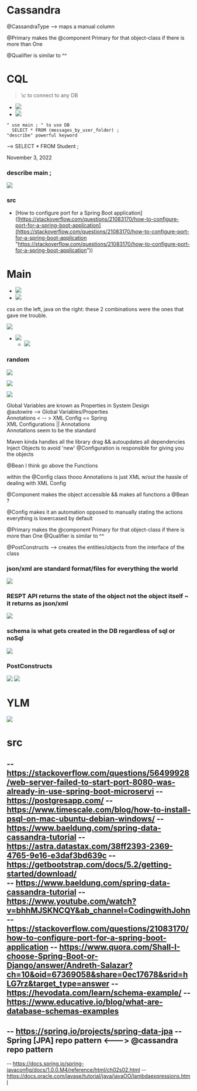 # Cassandra
@CassandraType --> maps a manual column 

@Primary makes the @component Primary for that object-class if there is more than One 

@Qualifier is similar to ^^






# CQL


>	\c to connect to any DB
- ![](../z/aharo24%202023-02-07%20at%203.12.12%20PM.png)
- ![](../z/aharo24%202023-02-07%20at%203.12.37%20PM.png)


``` 
" use main ; " to use DB 
  SELECT * FROM (messages_by_user_folder) ;
"describe" powerful keyword
```

--> SELECT * FROM Student ;

November 3, 2022
### describe main ;
![](../z/aharo24%202023-02-07%20at%203.15.22%20PM.png)

### src
- [How to configure port for a Spring Boot application]([https://stackoverflow.com/questions/21083170/how-to-configure-port-for-a-spring-boot-application](https://stackoverflow.com/questions/21083170/how-to-configure-port-for-a-spring-boot-application "https://stackoverflow.com/questions/21083170/how-to-configure-port-for-a-spring-boot-application"))


# Main 

- ![](../z/aharo24%202023-02-07%20at%203.17.28%20PM.png)
- ![](../z/aharo24%202023-02-07%20at%203.18.57%20PM.png)


 css on the left, java on the right:
	 these 2 combinations were the ones that gave me trouble.

![](../z/aharo24%202023-02-07%20at%203.23.32%20PM.png)


- ![](../z/aharo24%202023-02-07%20at%203.25.03%20PM.png)
	- ![](../z/aharo24%202023-02-07%20at%203.25.20%20PM.png)






### random
![](../z/aharo24%202023-02-07%20at%203.27.24%20PM.png)

![](../z/aharo24%202023-02-07%20at%203.27.39%20PM.png)

![](../z/aharo24%202023-02-07%20at%203.27.56%20PM.png)





Global Variables are known as Properties in System Design  
@autowire --> Global Variables/Properties   
Annotations  < -- > XML  Config  == Spring  
XML Configurations || Annotations  
Annotations seem to be the standard 


Maven kinda handles all the library drag && autoupdates all dependencies 
Inject Objects to avoid 'new' 
@Configuration is responsible for giving you the objects 


@Bean I think go above the Functions 


within the @Config class thooo
Annotations is just XML  w/out the hassle of dealing with XML Config 



@Component  makes the object accessible && makes all functions a @Bean    ? 



@Config makes it an automation opposed to manually  stating the actions  
everything is lowercased  by default  



@Primary makes the @component Primary for that object-class if there is more than One 
@Qualifier is similar to ^^


@PostConstructs --> creates the entities/objects from the interface of the class



### json/xml are standard format/files for everything the world
![](../z/aharo24%202023-02-07%20at%203.32.26%20PM.png)
### RESPT API returns the state of the object not the object itself ~ it returns as json/xml
![](../z/aharo24%202023-02-07%20at%203.32.35%20PM.png)


### schema is what gets created in the DB regardless of sql or noSql
![](../z/aharo24%202023-02-07%20at%203.34.33%20PM.png)


### PostConstructs 

![](../z/aharo24%202023-02-07%20at%203.35.27%20PM.png)
![](../z/aharo24%202023-02-07%20at%203.35.37%20PM.png)


# YLM
![](../z/aharo24%202023-02-07%20at%203.06.55%20PM.png)





# src

--    https://stackoverflow.com/questions/56499928/web-server-failed-to-start-port-8080-was-already-in-use-spring-boot-microservi
--    https://postgresapp.com/
--    https://www.timescale.com/blog/how-to-install-psql-on-mac-ubuntu-debian-windows/
--	  https://www.baeldung.com/spring-data-cassandra-tutorial
--    https://astra.datastax.com/38ff2393-2369-4765-9e16-e3daf3bd639c
--    https://getbootstrap.com/docs/5.2/getting-started/download/	  
--	  https://www.baeldung.com/spring-data-cassandra-tutorial
--    https://www.youtube.com/watch?v=bhhMJSKNCQY&ab_channel=CodingwithJohn
--    https://stackoverflow.com/questions/21083170/how-to-configure-port-for-a-spring-boot-application
--    https://www.quora.com/Shall-I-choose-Spring-Boot-or-Django/answer/Andreth-Salazar?ch=10&oid=67369058&share=0ec17678&srid=hLG7rz&target_type=answer
--    https://hevodata.com/learn/schema-example/
--    https://www.educative.io/blog/what-are-database-schemas-examples
-- 
--	  https://spring.io/projects/spring-data-jpa
--	  Spring [JPA] repo pattern <--->  @cassandra repo pattern
--
--    https://docs.spring.io/spring-javaconfig/docs/1.0.0.M4/reference/html/ch02s02.html
-- 	  https://docs.oracle.com/javase/tutorial/java/javaOO/lambdaexpressions.html


























